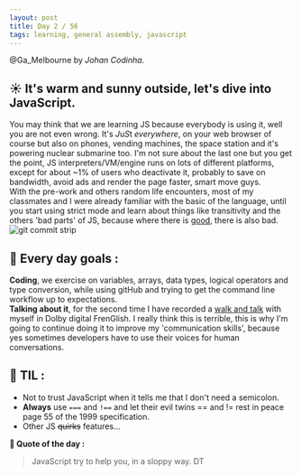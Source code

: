 ```yaml
---
layout: post
title: Day 2 / 56
tags: learning, general assembly, javascript
---
```

@Ga_Melbourne by *Johan Codinha*.  

## :sunny: It's warm and sunny outside, let's dive into JavaScript.  
You may think that we are learning JS because everybody is using it, well you are not even wrong. It's *J*u*S*t *everywhere*, on your web browser of course but also on phones, vending machines, the space station and it's powering nuclear submarine too. I'm not sure about the last one but you get the point, JS interpreters/VM/engine runs on lots of different platforms, except for about ~1% of users who deactivate it,  probably to save on bandwidth, avoid ads and render the page faster, smart move guys.  
With the pre-work and others random life encounters, most of my classmates and I were already familiar with the basic of the language, until you start using strict mode and learn about things like transitivity and the others 'bad parts' of JS, because where there is [good](https://www.youtube.com/watch?v=bo36MrBfTk4), there is also bad.  
![git commit strip](http://www.i.imgur.com/hs2cF2W.png)
 

## :dart: Every day goals :  

**Coding**, we exercise on variables, arrays, data types, logical operators and type conversion, while using gitHub and trying to get the command line workflow up to expectations.  
**Talking about it**, for the second time I have recorded a [walk and talk](https://soundcloud.com/johan-c-819300950/walk-and-talk-day-2-58) with myself in Dolby digital FrenGlish. I really think this is terrible, this is why I'm going to continue doing it to improve my 'communication skills', because yes sometimes developers have to use their voices for human conversations.

## :book: TIL :  
- Not to trust JavaScript when it tells me that I don't need a semicolon.  
- **Always** use `===` and `!==` and let their evil twins == and != rest in peace page 55 of the 1999 specification.
- Other JS ~~quirks~~ features...  

**:shell: Quote of the day :**  
> JavaScript try to help you, in a sloppy way. DT  
